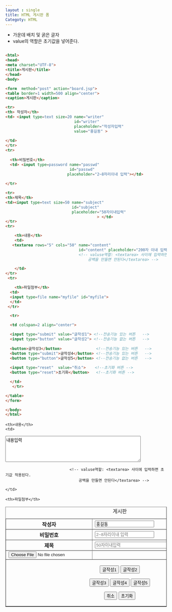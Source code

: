 ```yaml
---
layout : single
title: HTML 게시판 폼
Categoty: HTML
---
```

* 가운데 배치 및 굵은 글자   
* value의 역할은 초기값을 넣어준다.  


````````html

<html>
<head>
<meta charset="UTF-8">
<title>게시판</title>
</head>
<body>

<form  method="post" action="board.jsp">
<table border=1 width=500 align="center"> 
<caption>게시판</caption>

<tr>
<th> 작성자</th> 
<td> <input type=text size=20 name="writer"
                              id="writer"
                              placeholder="작성자입력"
                              value="홍길동" >  
                            
</td>
</tr>
<tr>     
 
  <th>비밀번호</th>
  <td> <input type=password name="passwd"
                            id="passwd"
                           placeholder="2~8자리이내 입력"></td>
 
</tr>  

<tr>
<th>제목</th>
<td><input type=text size=50 name="subject"
                             id="subject"
                             placeholder="50자이내입력"
                                        > </td>
</tr>
<tr>

    <th>내용</th>
    <td>
   <textarea rows="5" cols="50" name="content"
                                id="content" placeholder="200자 이내 입력">내용입력</textarea> 
                                <!-- valuse역할: <textarea> 사이에 입력하면 초기값 적용된다.
                                    공백을 만들면 안된다</textarea> -->

    </td>
</tr>
 <tr>

    <th>파일첨부</th>
  <td>
  <input type=file name="myfile" id="myfile">   
  </td>
 </tr>

  <tr>

  <td colspan=2 align="center">

  <input type="submit" value="글작성1"> <!--전송기능 있는 버튼   -->
  <input type="button" value="글작성2"> <!--전송기능 없는 버튼   -->
         
  <button>글작성3</button>               <!--전송기능 있는 버튼   -->
  <button type="submit">글작성4</button> <!--전송기능 있는 버튼   -->
  <button type="button">글작성5</button> <!--전송기능 없는 버튼   -->
         
  <input type="reset"  value="취소">    <!--초기화 버튼 --> 
  <button type="reset">초기화</button>   <!--초기화 버튼 --> 

  </td>
   </tr>

</table>
</form>

</body>
</html>
`````````````````````````````````
<html>
<head>
<meta charset="UTF-8">
<title>게시판</title>
</head>
<body>

<form  method="post" action="board.jsp">
<table border=1 width=500 align="center"> 
<caption>게시판</caption>

<tr>
<th> 작성자</th> 
<td> <input type=text size=20 name="writer"
                              id="writer"
                              placeholder="작성자입력"
                              value="홍길동" >  
                            
</td>
</tr>
<tr>     
 
  <th>비밀번호</th>
  <td> <input type=password name="passwd"
                            id="passwd"
                           placeholder="2~8자리이내 입력"></td>
 
</tr>  

<tr>
<th>제목</th>
<td><input type=text size=50 name="subject"
                             id="subject"
                             placeholder="50자이내입력"
                                        > </td>
</tr>
<tr>

    <th>내용</th>
    <td>
   <textarea rows="5" cols="50" name="content"
                                id="content" placeholder="200자 이내 입력">내용입력</textarea> 
                                <!-- valuse역할: <textarea> 사이에 입력하면 초기값 적용된다.
                                    공백을 만들면 안된다</textarea> -->

    </td>
</tr>
 <tr>

    <th>파일첨부</th>
  <td>
  <input type=file name="myfile" id="myfile">   
  </td>
 </tr>

  <tr>

  <td colspan=2 align="center">

  <input type="submit" value="글작성1"> <!--전송기능 있는 버튼   -->
  <input type="button" value="글작성2"> <!--전송기능 없는 버튼   -->
         
  <button>글작성3</button>               <!--전송기능 있는 버튼   -->
  <button type="submit">글작성4</button> <!--전송기능 있는 버튼   -->
  <button type="button">글작성5</button> <!--전송기능 없는 버튼   -->
         
  <input type="reset"  value="취소">    <!--초기화 버튼 --> 
  <button type="reset">초기화</button>   <!--초기화 버튼 --> 

  </td>
   </tr>

</table>
</form>

</body>
</html>


